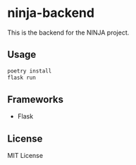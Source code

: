 # ninja-backend

This is the backend for the NINJA project.

## Usage
```bash
poetry install
flask run
```

## Frameworks
- Flask

## License
MIT License
